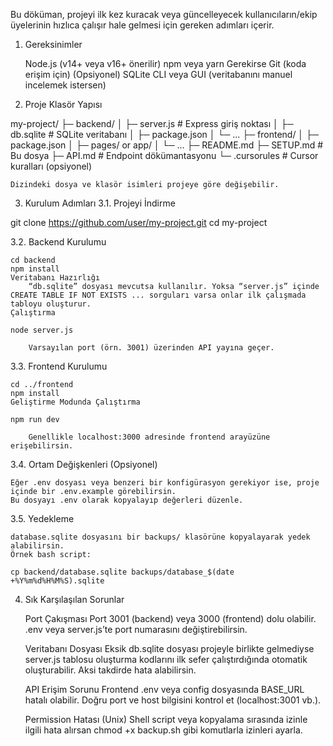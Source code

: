 Bu döküman, projeyi ilk kez kuracak veya güncelleyecek kullanıcıların/ekip üyelerinin hızlıca çalışır hale gelmesi için gereken adımları içerir.
1. Gereksinimler

    Node.js (v14+ veya v16+ önerilir)
    npm veya yarn
    Gerekirse Git (koda erişim için)
    (Opsiyonel) SQLite CLI veya GUI (veritabanını manuel incelemek istersen)

2. Proje Klasör Yapısı

my-project/
  ├─ backend/
  │   ├─ server.js            # Express giriş noktası
  │   ├─ db.sqlite            # SQLite veritabanı
  │   ├─ package.json
  │   └─ ...
  ├─ frontend/
  │   ├─ package.json
  │   ├─ pages/ or app/
  │   └─ ...
  ├─ README.md
  ├─ SETUP.md                 # Bu dosya
  ├─ API.md                   # Endpoint dökümantasyonu
  └─ .cursorules              # Cursor kuralları (opsiyonel)

    Dizindeki dosya ve klasör isimleri projeye göre değişebilir.

3. Kurulum Adımları
3.1. Projeyi İndirme

git clone https://github.com/user/my-project.git
cd my-project

3.2. Backend Kurulumu

    cd backend
    npm install
    Veritabanı Hazırlığı
        “db.sqlite” dosyası mevcutsa kullanılır. Yoksa “server.js” içinde CREATE TABLE IF NOT EXISTS ... sorguları varsa onlar ilk çalışmada tabloyu oluşturur.
    Çalıştırma

    node server.js

        Varsayılan port (örn. 3001) üzerinden API yayına geçer.

3.3. Frontend Kurulumu

    cd ../frontend
    npm install
    Geliştirme Modunda Çalıştırma

    npm run dev

        Genellikle localhost:3000 adresinde frontend arayüzüne erişebilirsin.

3.4. Ortam Değişkenleri (Opsiyonel)

    Eğer .env dosyası veya benzeri bir konfigürasyon gerekiyor ise, proje içinde bir .env.example görebilirsin.
    Bu dosyayı .env olarak kopyalayıp değerleri düzenle.

3.5. Yedekleme

    database.sqlite dosyasını bir backups/ klasörüne kopyalayarak yedek alabilirsin.
    Örnek bash script:

    cp backend/database.sqlite backups/database_$(date +%Y%m%d%H%M%S).sqlite

4. Sık Karşılaşılan Sorunlar

    Port Çakışması
        Port 3001 (backend) veya 3000 (frontend) dolu olabilir. .env veya server.js’te port numarasını değiştirebilirsin.

    Veritabanı Dosyası Eksik
        db.sqlite dosyası projeyle birlikte gelmediyse server.js tablosu oluşturma kodlarını ilk sefer çalıştırdığında otomatik oluşturabilir. Aksi takdirde hata alabilirsin.

    API Erişim Sorunu
        Frontend .env veya config dosyasında BASE_URL hatalı olabilir.
        Doğru port ve host bilgisini kontrol et (localhost:3001 vb.).

    Permission Hatası (Unix)
        Shell script veya kopyalama sırasında izinle ilgili hata alırsan chmod +x backup.sh gibi komutlarla izinleri ayarla.